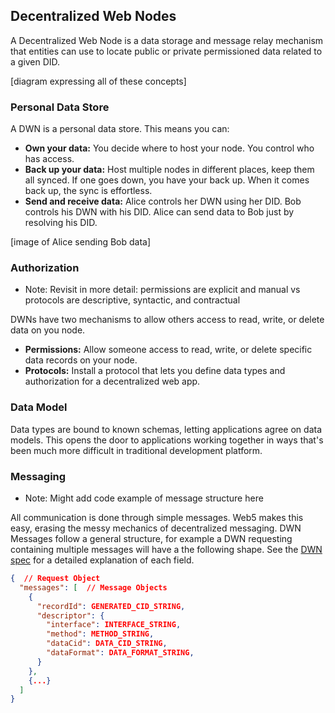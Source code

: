 
## Decentralized Web Nodes 

A Decentralized Web Node is a data storage and message relay mechanism that entities can use to locate public or private permissioned data related to a given DID.

[diagram expressing all of these concepts]


### Personal Data Store
A DWN is a personal data store. This means you can:
- **Own your data:** You decide where to host your node. You control who has access.
- **Back up your data:** Host multiple nodes in different places, keep them all synced. If one goes down, you have your back up. When it comes back up, the sync is effortless.
- **Send and receive data:** Alice controls her DWN using her DID. Bob controls his DWN with his DID. Alice can send data to Bob just by resolving his DID.

[image of Alice sending Bob data]

### Authorization
* Note: Revisit in more detail: permissions are explicit and manual vs protocols are descriptive, syntactic, and contractual

DWNs have two mechanisms to allow others access to read, write, or delete data on you node.
- **Permissions:** Allow someone access to read, write, or delete specific data records on your node.
- **Protocols:** Install a protocol that lets you define data types and authorization for a decentralized web app.

### Data Model
Data types are bound to known schemas, letting applications agree on data models. This opens the door to applications working together in ways that's been much more difficult in traditional development platform.

### Messaging
* Note: Might add code example of message structure here

All communication is done through simple messages. Web5 makes this easy, erasing the messy mechanics of decentralized messaging. DWN Messages follow a general structure, for example a DWN requesting containing multiple messages will have a the following shape. See the [DWN spec](https://identity.foundation/decentralized-web-node/spec/#messages) for a detailed explanation of each field.

```json 
{  // Request Object
  "messages": [  // Message Objects
    {
      "recordId": GENERATED_CID_STRING,
      "descriptor": {
        "interface": INTERFACE_STRING,
        "method": METHOD_STRING,
        "dataCid": DATA_CID_STRING,
        "dataFormat": DATA_FORMAT_STRING,
      }
    },
    {...}
  ]
}
```
